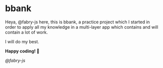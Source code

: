 # bbank 

Heya, @fabry-js here, this is bbank, a practice project which I started in order to apply all my knowledge in a multi-layer app which contains and will contain a lot of work.

I will do my best.

**Happy coding! 🤍**

_@fabry-js_